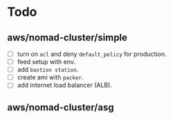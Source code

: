 # Todo
## aws/nomad-cluster/simple

- [ ] turn on `acl` and deny `default_policy` for production.
- [ ] feed setup with env.
- [ ] add `bastion station`.
- [ ] create ami with `packer`.
- [ ] add internet load balancer (ALB).

## aws/nomad-cluster/asg
